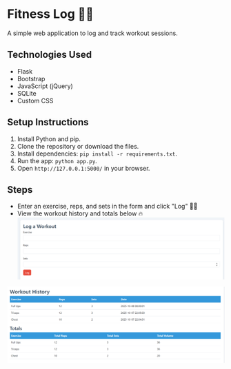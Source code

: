 # Fitness Log 🏋🏽

A simple web application to log and track workout sessions.

## Technologies Used
- Flask
- Bootstrap
- JavaScript (jQuery)
- SQLite
- Custom CSS

## Setup Instructions
1. Install Python and pip.
2. Clone the repository or download the files.
3. Install dependencies: `pip install -r requirements.txt`.
4. Run the app: `python app.py`.
5. Open `http://127.0.0.1:5000/` in your browser.

## Steps
- Enter an exercise, reps, and sets in the form and click "Log" 💪🏻
- View the workout history and totals below 🔥
![Alt text](Screenshots/Img1.png)

![Alt text](Screenshots/Img2.png)

